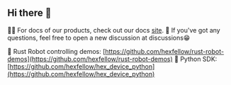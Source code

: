 ## Hi there 👋

👩‍💻 For docs of our products, check out our docs [site](https://docs.hexfellow.com).
🧙 If you've got any questions, feel free to open a new discussion at discussions😁

🦀 Rust Robot controlling demos: [https://github.com/hexfellow/rust-robot-demos](https://github.com/hexfellow/rust-robot-demos)
🐍 Python SDK: [https://github.com/hexfellow/hex_device_python](https://github.com/hexfellow/hex_device_python)
